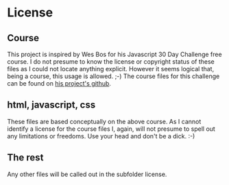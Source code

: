 # License

## Course

This project is inspired by Wes Bos for his Javascript 30 Day Challenge free course. I do not presume to know the license or copyright status of these files as I could not locate anything explicit. However it seems logical that, being a course, this usage is allowed. ;-) The course files for this challenge can be found on [his project's github](https://github.com/wesbos/JavaScript30).

## html, javascript, css

These files are based conceptually on the above course. As I cannot identify a license for the course files I, again, will not presume to spell out any limitations or freedoms. Use your head and don't be a dick. :-)

## The rest
Any other files will be called out in the subfolder license.